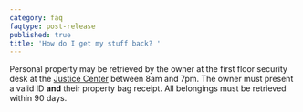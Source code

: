 ```yaml
---
category: faq
faqtype: post-release
published: true
title: 'How do I get my stuff back? '
---
```

Personal property may be retrieved by the owner at the first floor security desk at the [Justice Center](https://goo.gl/maps/5LZpvAWhn5P2) between 8am and 7pm. The owner must present a valid ID **and** their property bag receipt. All belongings must be retrieved within 90 days.
